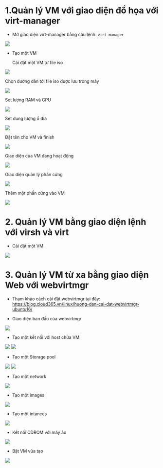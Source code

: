 # 1.Quản lý VM với giao diện đồ họa với virt-manager

- Mở giao diện virt-manager bằng câu lệnh: `virt-manager`

<img src="https://github.com/lean15998/Vitualization/blob/main/images/4.12.png">

- Tạo một VM

  Cài đặt một VM từ file iso

<img src="https://github.com/lean15998/Vitualization/blob/main/images/4.13.png">
  
  Chọn đường dẫn tới file iso được lưu trong máy

<img src="https://github.com/lean15998/Vitualization/blob/main/images/4.14.png">

  Set lượng RAM và CPU
  
<img src="https://github.com/lean15998/Vitualization/blob/main/images/4.15.png">

  Set dung lượng ổ đĩa
  
<img src="https://github.com/lean15998/Vitualization/blob/main/images/4.16.png">

  Đặt tên cho VM và finish
  
<img src="https://github.com/lean15998/Vitualization/blob/main/images/4.17.png">

  Giao diện của VM đang hoạt động
  
<img src="https://github.com/lean15998/Vitualization/blob/main/images/4.18.png">

  Giao diện quản lý phần cứng
  
<img src="https://github.com/lean15998/Vitualization/blob/main/images/4.19.png">  

  Thêm một phần cứng vào VM
  
<img src="https://github.com/lean15998/Vitualization/blob/main/images/4.20.png"> 

# 2. Quản lý VM bằng giao diện lệnh với virsh và virt

- Cài đặt một VM

<img src="https://github.com/lean15998/Vitualization/blob/main/images/4.21.png"> 

# 3. Quản lý VM từ xa bằng giao diện Web với webvirtmgr

- Tham khảo cách cài đặt webvirtmgr tại đây: https://blog.cloud365.vn/linux/huong-dan-cai-dat-webvirtmgr-ubuntu16/

- Giao diện ban đầu của webvirtmgr

<img src="https://github.com/lean15998/Vitualization/blob/main/images/4.01.png"> 

- Tạo một kết nối với host chứa VM

<img src="https://github.com/lean15998/Vitualization/blob/main/images/4.02.png"> 

<img src="https://github.com/lean15998/Vitualization/blob/main/images/4.03.png"> 

- Tạo một Storage pool

<img src="https://github.com/lean15998/Vitualization/blob/main/images/4.04.png"> 

<img src="https://github.com/lean15998/Vitualization/blob/main/images/4.05.png"> 

- Tạo một network

<img src="https://github.com/lean15998/Vitualization/blob/main/images/4.06.png"> 

- Tạo một images

<img src="https://github.com/lean15998/Vitualization/blob/main/images/4.07.png">

- Tạo một intances

<img src="https://github.com/lean15998/Vitualization/blob/main/images/4.08.png"> 

- Kết nối CDROM với máy ảo

<img src="https://github.com/lean15998/Vitualization/blob/main/images/4.09.png"> 


- Bật VM vừa tạo

<img src="https://github.com/lean15998/Vitualization/blob/main/images/4.10.png"> 






